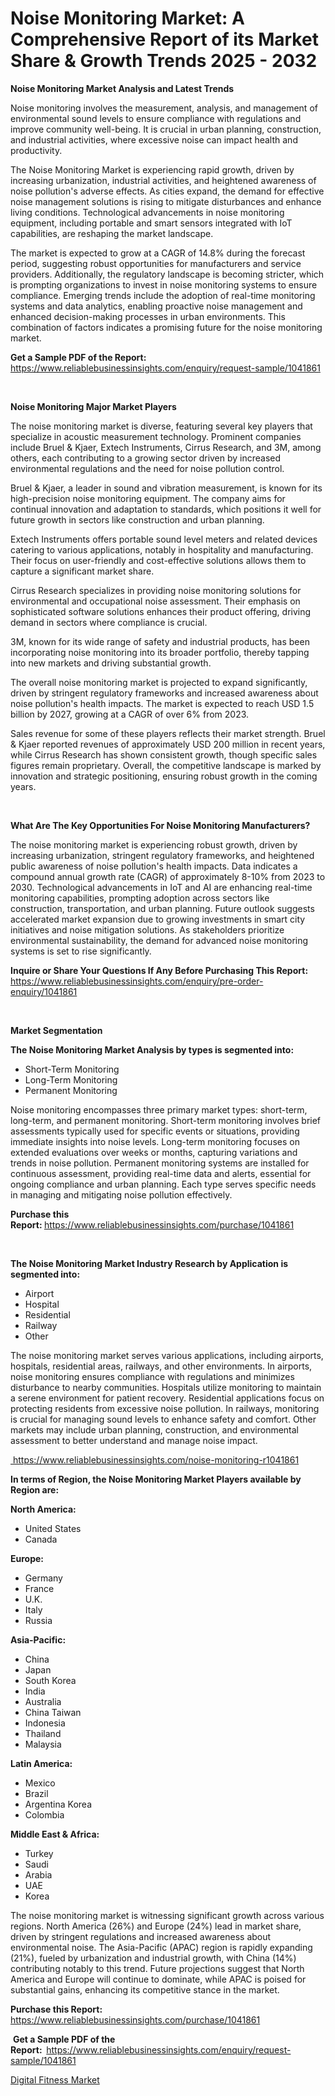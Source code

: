 <p><h1>Noise Monitoring Market: A Comprehensive Report of its Market Share & Growth Trends 2025 - 2032</h1></p><p><strong>Noise Monitoring Market Analysis and Latest Trends</strong></p>
<p><p>Noise monitoring involves the measurement, analysis, and management of environmental sound levels to ensure compliance with regulations and improve community well-being. It is crucial in urban planning, construction, and industrial activities, where excessive noise can impact health and productivity.</p><p>The Noise Monitoring Market is experiencing rapid growth, driven by increasing urbanization, industrial activities, and heightened awareness of noise pollution's adverse effects. As cities expand, the demand for effective noise management solutions is rising to mitigate disturbances and enhance living conditions. Technological advancements in noise monitoring equipment, including portable and smart sensors integrated with IoT capabilities, are reshaping the market landscape.</p><p>The market is expected to grow at a CAGR of 14.8% during the forecast period, suggesting robust opportunities for manufacturers and service providers. Additionally, the regulatory landscape is becoming stricter, which is prompting organizations to invest in noise monitoring systems to ensure compliance. Emerging trends include the adoption of real-time monitoring systems and data analytics, enabling proactive noise management and enhanced decision-making processes in urban environments. This combination of factors indicates a promising future for the noise monitoring market.</p></p>
<p><strong>Get a Sample PDF of the Report:&nbsp;</strong> <a href="https://www.reliablebusinessinsights.com/enquiry/request-sample/1041861?utm_campaign=2440&utm_medium=2&utm_source=Github&utm_content=ia&utm_term=08042025&utm_id=noise-monitoring">https://www.reliablebusinessinsights.com/enquiry/request-sample/1041861</a></p>
<p>&nbsp;</p>
<p><strong>Noise Monitoring Major Market Players</strong></p>
<p><p>The noise monitoring market is diverse, featuring several key players that specialize in acoustic measurement technology. Prominent companies include Bruel & Kjaer, Extech Instruments, Cirrus Research, and 3M, among others, each contributing to a growing sector driven by increased environmental regulations and the need for noise pollution control.</p><p>Bruel & Kjaer, a leader in sound and vibration measurement, is known for its high-precision noise monitoring equipment. The company aims for continual innovation and adaptation to standards, which positions it well for future growth in sectors like construction and urban planning.</p><p>Extech Instruments offers portable sound level meters and related devices catering to various applications, notably in hospitality and manufacturing. Their focus on user-friendly and cost-effective solutions allows them to capture a significant market share.</p><p>Cirrus Research specializes in providing noise monitoring solutions for environmental and occupational noise assessment. Their emphasis on sophisticated software solutions enhances their product offering, driving demand in sectors where compliance is crucial.</p><p>3M, known for its wide range of safety and industrial products, has been incorporating noise monitoring into its broader portfolio, thereby tapping into new markets and driving substantial growth. </p><p>The overall noise monitoring market is projected to expand significantly, driven by stringent regulatory frameworks and increased awareness about noise pollution's health impacts. The market is expected to reach USD 1.5 billion by 2027, growing at a CAGR of over 6% from 2023.</p><p>Sales revenue for some of these players reflects their market strength. Bruel & Kjaer reported revenues of approximately USD 200 million in recent years, while Cirrus Research has shown consistent growth, though specific sales figures remain proprietary. Overall, the competitive landscape is marked by innovation and strategic positioning, ensuring robust growth in the coming years.</p></p>
<p>&nbsp;</p>
<p><strong>What Are The Key Opportunities For Noise Monitoring Manufacturers?</strong></p>
<p><p>The noise monitoring market is experiencing robust growth, driven by increasing urbanization, stringent regulatory frameworks, and heightened public awareness of noise pollution's health impacts. Data indicates a compound annual growth rate (CAGR) of approximately 8-10% from 2023 to 2030. Technological advancements in IoT and AI are enhancing real-time monitoring capabilities, prompting adoption across sectors like construction, transportation, and urban planning. Future outlook suggests accelerated market expansion due to growing investments in smart city initiatives and noise mitigation solutions. As stakeholders prioritize environmental sustainability, the demand for advanced noise monitoring systems is set to rise significantly.</p></p>
<p><strong>Inquire or Share Your Questions If Any Before Purchasing This Report:</strong> <a href="https://www.reliablebusinessinsights.com/enquiry/pre-order-enquiry/1041861?utm_campaign=2440&utm_medium=2&utm_source=Github&utm_content=ia&utm_term=08042025&utm_id=noise-monitoring">https://www.reliablebusinessinsights.com/enquiry/pre-order-enquiry/1041861</a></p>
<p>&nbsp;</p>
<p><strong>Market Segmentation</strong></p>
<p><strong>The Noise Monitoring Market Analysis by types is segmented into:</strong></p>
<p><ul><li>Short-Term Monitoring</li><li>Long-Term Monitoring</li><li>Permanent Monitoring</li></ul></p>
<p><p>Noise monitoring encompasses three primary market types: short-term, long-term, and permanent monitoring. Short-term monitoring involves brief assessments typically used for specific events or situations, providing immediate insights into noise levels. Long-term monitoring focuses on extended evaluations over weeks or months, capturing variations and trends in noise pollution. Permanent monitoring systems are installed for continuous assessment, providing real-time data and alerts, essential for ongoing compliance and urban planning. Each type serves specific needs in managing and mitigating noise pollution effectively.</p></p>
<p><strong>Purchase this Report:&nbsp;</strong><a href="https://www.reliablebusinessinsights.com/purchase/1041861?utm_campaign=2440&utm_medium=2&utm_source=Github&utm_content=ia&utm_term=08042025&utm_id=noise-monitoring">https://www.reliablebusinessinsights.com/purchase/1041861</a></p>
<p>&nbsp;</p>
<p><strong>The Noise Monitoring Market Industry Research by Application is segmented into:</strong></p>
<p><ul><li>Airport</li><li>Hospital</li><li>Residential</li><li>Railway</li><li>Other</li></ul></p>
<p><p>The noise monitoring market serves various applications, including airports, hospitals, residential areas, railways, and other environments. In airports, noise monitoring ensures compliance with regulations and minimizes disturbance to nearby communities. Hospitals utilize monitoring to maintain a serene environment for patient recovery. Residential applications focus on protecting residents from excessive noise pollution. In railways, monitoring is crucial for managing sound levels to enhance safety and comfort. Other markets may include urban planning, construction, and environmental assessment to better understand and manage noise impact.</p></p>
<p><a href="https://www.reliablebusinessinsights.com/noise-monitoring-r1041861?utm_campaign=2440&utm_medium=2&utm_source=Github&utm_content=ia&utm_term=08042025&utm_id=noise-monitoring">&nbsp;https://www.reliablebusinessinsights.com/noise-monitoring-r1041861</a></p>
<p><strong>In terms of Region, the Noise Monitoring Market Players available by Region are:</strong></p>
<p>
    <p> <strong> North America: </strong>
        <ul>
            <li>United States</li>
            <li>Canada</li>
        </ul>
        </p> 
    <p> <strong> Europe: </strong>
        <ul>
            <li>Germany</li>
            <li>France</li>
            <li>U.K.</li>
            <li>Italy</li>
            <li>Russia</li>
        </ul>
        </p> 
    <p> <strong> Asia-Pacific: </strong>
        <ul>
            <li>China</li>
            <li>Japan</li>
            <li>South Korea</li>
            <li>India</li>
            <li>Australia</li>
            <li>China Taiwan</li>
            <li>Indonesia</li>
            <li>Thailand</li>
            <li>Malaysia</li>
        </ul>
        </p> 
    <p> <strong> Latin America: </strong>
        <ul>
            <li>Mexico</li>
            <li>Brazil</li>
            <li>Argentina Korea</li>
            <li>Colombia</li>
        </ul>
        </p> 
    <p> <strong> Middle East & Africa: </strong>
        <ul>
            <li>Turkey</li>
            <li>Saudi</li>
            <li>Arabia</li>
            <li>UAE</li>
            <li>Korea</li>
        </ul>
    </p>
    </p>
<p><p>The noise monitoring market is witnessing significant growth across various regions. North America (26%) and Europe (24%) lead in market share, driven by stringent regulations and increased awareness about environmental noise. The Asia-Pacific (APAC) region is rapidly expanding (21%), fueled by urbanization and industrial growth, with China (14%) contributing notably to this trend. Future projections suggest that North America and Europe will continue to dominate, while APAC is poised for substantial gains, enhancing its competitive stance in the market.</p></p>
<p><strong>Purchase this Report: </strong><a href="https://www.reliablebusinessinsights.com/purchase/1041861?utm_campaign=2440&utm_medium=2&utm_source=Github&utm_content=ia&utm_term=08042025&utm_id=noise-monitoring">https://www.reliablebusinessinsights.com/purchase/1041861</a></p>
<p>&nbsp;<strong>Get a Sample PDF of the Report:&nbsp;&nbsp;</strong><a href="https://www.reliablebusinessinsights.com/enquiry/request-sample/1041861?utm_campaign=2440&utm_medium=2&utm_source=Github&utm_content=ia&utm_term=08042025&utm_id=noise-monitoring">https://www.reliablebusinessinsights.com/enquiry/request-sample/1041861</a></p>
<p><strong></strong></p>
<p><p><a href="https://github.com/NargisHussain75/Market-Research-Report-List-2/blob/main/digital-fitness-market.md?utm_campaign=2440&utm_medium=2&utm_source=Github&utm_content=ia&utm_term=08042025&utm_id=noise-monitoring">Digital Fitness Market</a></p></p>